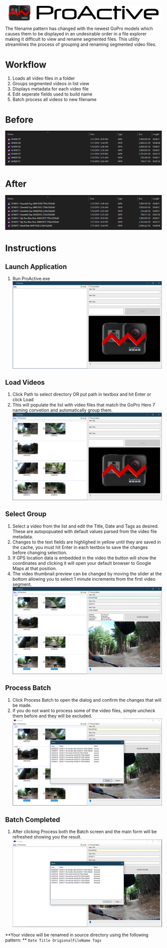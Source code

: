 ![ProActive](https://raw.githubusercontent.com/DesignedSimplicity/ProActive/master/ProActive/Images/Logo.png)

The filename pattern has changed with the newest GoPro models which causes them to be displayed in an undesirable order in a file explorer making it difficult to view and rename segmented files.
This utility streamlines the process of grouping and renaming segmented video files.

# Workflow
1. Loads all video files in a folder
1. Groups segmented videos in list view
1. Displays metadata for each video file
1. Edit seperate fields used to build name
1. Batch process all videos to new filename

# Before
![Before](https://raw.githubusercontent.com/DesignedSimplicity/ProActive/master/Screens/Files-Before.png)

# After
![After](https://raw.githubusercontent.com/DesignedSimplicity/ProActive/master/Screens/Files-After.png)

# Instructions
## Launch Application
1. Run ProActive.exe
![Startup](https://raw.githubusercontent.com/DesignedSimplicity/ProActive/master/Screens/Main-Default.png)

## Load Videos
1. Click Path to select directory OR put path in textbox and hit Enter or click Load
1. This will populate the list with video files that match the GoPro Hero 7 naming convetion and automatically group them.
![Loaded](https://raw.githubusercontent.com/DesignedSimplicity/ProActive/master/Screens/Main-Loaded.png)

## Select Group
1. Select a video from the list and edit the Title, Date and Tags as desired.  These are autopopuated with default values parsed from the video file metadata.
1. Changes to the text fields are highlighed in yellow until they are saved in the cache, you must hit Enter in each textbox to save the changes before changing selection.
1. If GPS location data is embedded in the video the button will show the coordinates and clicking it will open your default browser to Google Maps at that position.
1. The video thumbnail preview can be changed by moving the slider at the bottom allowing you to select 1 minute increments from the first video segment.
![Loaded](https://raw.githubusercontent.com/DesignedSimplicity/ProActive/master/Screens/Main-Editing.png)

## Process Batch
1. Click Process Batch to open the dialog and confirm the changes that will be made.
1. If you do not want to process some of the video files, simple uncheck them before and they will be excluded.
![Loaded](https://raw.githubusercontent.com/DesignedSimplicity/ProActive/master/Screens/Process-Queued.png)

## Batch Completed
1. After clicking Process both the Batch screen and the main form will be refreshed showing you the result.
![Loaded](https://raw.githubusercontent.com/DesignedSimplicity/ProActive/master/Screens/Process-Completed.png)

**Your videos will be renamed in source directory using the following pattern: ** `Date Title OrigionalFileName Tags`
